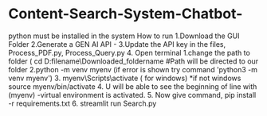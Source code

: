 # Content-Search-System-Chatbot-

python must be installed in the system
How to run
1.Download the GUI Folder
2.Generate a GEN AI API - 
3.Update the API key in the files, Process_PDF.py, Process_Query.py
4. Open terminal
	1.change the path to folder ( cd D:filename\Downloaded_foldername
	#Path will be directed to our folder 
	2.python -m venv myenv (if error is shown try command 'python3 -m venv myenv')
	3. myenv\Scripts\activate ( for windows)
		*if not windows source myenv/bin/activate
        4. U will be able to see the beginning of line with (myenv) -virtual environment is activated.
	5. Now give command, pip install -r requirements.txt
	6. streamlit run Search.py
